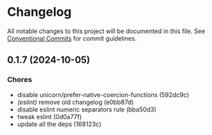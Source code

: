 # Changelog

All notable changes to this project will be documented in this file. See [Conventional Commits](https://conventionalcommits.org) for commit guidelines.

## 0.1.7 (2024-10-05)

### Chores

- disable unicorn/prefer-native-coercion-functions (592dc9c)
- *(eslint)* remove old changelog (e0bb87d)
- disable eslint numeric separators rule (bba50d3)
- tweak eslint (0d0a77f)
- update all the deps (168123c)
